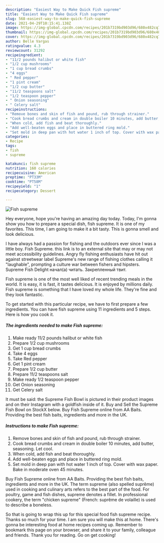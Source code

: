```yaml
---
description: "Easiest Way to Make Quick Fish supreme"
title: "Easiest Way to Make Quick Fish supreme"
slug: 568-easiest-way-to-make-quick-fish-supreme
date: 2021-04-29T10:15:41.138Z
image: https://img-global.cpcdn.com/recipes/201b7319bd903d96/680x482cq70/fish-supreme-recipe-main-photo.jpg
thumbnail: https://img-global.cpcdn.com/recipes/201b7319bd903d96/680x482cq70/fish-supreme-recipe-main-photo.jpg
cover: https://img-global.cpcdn.com/recipes/201b7319bd903d96/680x482cq70/fish-supreme-recipe-main-photo.jpg
author: Belle Vargas
ratingvalue: 4.3
reviewcount: 31292
recipeingredient:
- "11/2 pounds halibut or white fish"
- "1/2 cup mushrooms"
- "1 cup bread crumbs"
- "4 eggs"
- " Red pepper"
- "1 pint cream"
- "1/2 cup butter"
- "11/2 teaspoons salt"
- "1/2 teaspoon pepper"
- " Onion seasoning"
- " Celery salt"
recipeinstructions:
- "Remove bones and skin of fish and pound, rub through strainer."
- "Cook bread crumbs and cream in double boiler 10 minutes, add butter, seasoning. Let cool."
- "When cold, add fish and beat thoroughly."
- "Add well-beaten eggs and place in buttered ring mold."
- "Set mold in deep pan with hot water 1 inch of top. Cover with wax paper. Bake in moderate oven 45 minutes."
categories:
- Recipe
tags:
- fish
- supreme

katakunci: fish supreme 
nutrition: 160 calories
recipecuisine: American
preptime: "PT33M"
cooktime: "PT58M"
recipeyield: "1"
recipecategory: Dessert

---
```



![Fish supreme](https://img-global.cpcdn.com/recipes/201b7319bd903d96/680x482cq70/fish-supreme-recipe-main-photo.jpg)

Hey everyone, hope you're having an amazing day today. Today, I'm gonna show you how to prepare a special dish, fish supreme. It is one of my favorites. This time, I am going to make it a bit tasty. This is gonna smell and look delicious.

I have always had a passion for fishing and the outdoors ever since I was a little boy. Fish Supreme. this link is to an external site that may or may not meet accessibility guidelines. Angry fly fishing enthusiasts have hit out against streetwear label Supreme&#39;s new range of fishing clothes calling it &#34;laughable&#34;, prompting a culture war between fishers and hipsters. Supreme Fish Delight начал(а) читать. Закрепленный твит.

Fish supreme is one of the most well liked of recent trending meals in the world. It is easy, it is fast, it tastes delicious. It is enjoyed by millions daily. Fish supreme is something that I have loved my whole life. They're fine and they look fantastic.


To get started with this particular recipe, we have to first prepare a few ingredients. You can have fish supreme using 11 ingredients and 5 steps. Here is how you cook it.

<!--inarticleads1-->

##### The ingredients needed to make Fish supreme:

1. Make ready 11/2 pounds halibut or white fish
1. Prepare 1/2 cup mushrooms
1. Get 1 cup bread crumbs
1. Take 4 eggs
1. Take  Red pepper
1. Get 1 pint cream
1. Prepare 1/2 cup butter
1. Prepare 11/2 teaspoons salt
1. Make ready 1/2 teaspoon pepper
1. Get  Onion seasoning
1. Get  Celery salt


It must be said: the Supreme Fish Bowl is pictured in their product images and on their Instagram with a goldfish inside of it. Buy and Sell the Supreme Fish Bowl on StockX below. Buy Fish Supreme online from AA Baits. Providing the best fish baits, ingredients and more in the UK. 

<!--inarticleads2-->

##### Instructions to make Fish supreme:

1. Remove bones and skin of fish and pound, rub through strainer.
1. Cook bread crumbs and cream in double boiler 10 minutes, add butter, seasoning. Let cool.
1. When cold, add fish and beat thoroughly.
1. Add well-beaten eggs and place in buttered ring mold.
1. Set mold in deep pan with hot water 1 inch of top. Cover with wax paper. Bake in moderate oven 45 minutes.


Buy Fish Supreme online from AA Baits. Providing the best fish baits, ingredients and more in the UK. The term supreme (also spelled suprême) used in cooking and culinary arts refers to the best part of the food. For poultry, game and fish dishes, supreme denotes a fillet. In professional cookery, the term &#34;chicken supreme&#34; (French: suprême de volaille) is used to describe a boneless. 

So that is going to wrap this up for this special food fish supreme recipe. Thanks so much for your time. I am sure you will make this at home. There's gonna be interesting food at home recipes coming up. Remember to bookmark this page on your browser, and share it to your family, colleague and friends. Thank you for reading. Go on get cooking!
